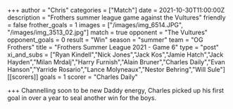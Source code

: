 +++
author = "Chris"
categories = ["Match"]
date = 2021-10-30T11:00:00Z
description = "Frothers summer league game against the Vultures"
friendly = false
frother_goals = 1
images = ["/images/img_6514.JPG", "/images/img_3513_02.jpg"]
match = true
opponent = "The Vultures"
opponent_goals = 0
result = "Win"
season = "summer"
team = "OG Frothers"
title = "Frothers Summer League 2021 - Game 6"
type = "post"
xi_and_subs = ["Ryan Kindell","Nick Jones","Jack Kos","Jamie Hatch","Jack Hayden","Milan Mrdalj","Harry Furnish","Alain Bruner","Charles Daily","Evan Hanson","Yarride Rosario","Lance Molyneaux","Nestor Behring","Will Sule"]
[[scorers]]
goals = 1
scorer = "Charles Daily"

+++
Channelling soon to be new Daddy energy, Charles picked up his first goal in over a year to seal another win for the boys.